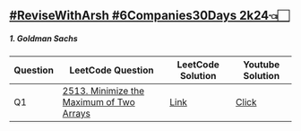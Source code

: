 <a href = "https://www.proelevate.in/dsa-practice/6-companies-30-days">#ReviseWithArsh #6Companies30Days 2k24👈🏻</a>
---
<h5>1. Goldman Sachs</h5>
<table>
    <thead>
      <tr>
        <th>Question</th>
        <th>LeetCode Question</th>
        <th>LeetCode Solution</th>
        <th>Youtube Solution</th>
      </tr>
    </thead>
    <tbody>
      <tr>
        <td>Q1</td>
        <td><a href="https://leetcode.com/problems/minimize-the-maximum-of-two-arrays/description/">2513. Minimize the Maximum of Two Arrays</a></td>
        <td><a href="https://leetcode.com/problems/minimize-the-maximum-of-two-arrays/solutions/4495857/beats-100-goldman-sachs-easy-challenge/">Link</a></td>
        <td><a href="https://youtu.be/LdGHlUU8m4w?si=Y11N7d0eTogBMBzo"</a>Click</td>
      </tr>
      <!-- Add more rows as needed -->
    </tbody>
  </table>

